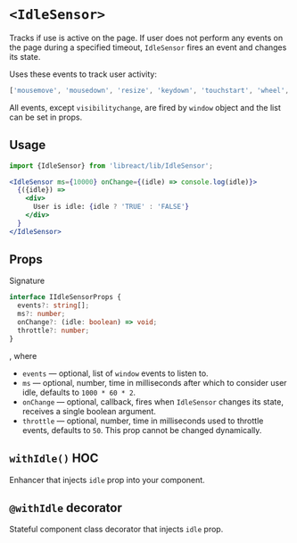 # `<IdleSensor>`

Tracks if use is active on the page. If user does not perform any events on the page
during a specified timeout, `IdleSensor` fires an event and changes its state.

Uses these events to track user activity:

```js
['mousemove', 'mousedown', 'resize', 'keydown', 'touchstart', 'wheel', 'visibilitychange']
```

All events, except `visibilitychange`, are fired by `window` object and the list can
be set in props.


## Usage

```jsx
import {IdleSensor} from 'libreact/lib/IdleSensor';

<IdleSensor ms={10000} onChange={(idle) => console.log(idle)}>
  {({idle}) =>
    <div>
      User is idle: {idle ? 'TRUE' : 'FALSE'}
    </div>
  }
</IdleSensor>
```


## Props

Signature

```ts
interface IIdleSensorProps {
  events?: string[];
  ms?: number;
  onChange?: (idle: boolean) => void;
  throttle?: number;
}
```

, where

- `events` &mdash; optional, list of `window` events to listen to.
- `ms` &mdash; optional, number, time in milliseconds after which to consider user idle, defaults to `1000 * 60 * 2`.
- `onChange` &mdash; optional, callback, fires when `IdleSensor` changes its state, receives a single boolean argument.
- `throttle` &mdash; optional, number, time in milliseconds used to throttle events, defaults to `50`. This prop cannot be changed dynamically.


## `withIdle()` HOC

Enhancer that injects `idle` prop into your component.


## `@withIdle` decorator

Stateful component class decorator that injects `idle` prop.
